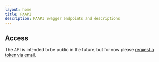 ```yaml
---
layout: home
title: PAAPI
description: PAAPI Swagger endpoints and descriptions
---
```


## Access

The API is intended to be public in the future, but for now please [request a token via email](mailto:bops.register.feedback@unboxed.co).

<link rel="stylesheet" href="https://unpkg.com/swagger-ui-dist@4.5.0/swagger-ui.css" />
<div id="swagger-ui"></div>
<script src="https://unpkg.com/swagger-ui-dist@4.5.0/swagger-ui-bundle.js" crossorigin></script>
<script>
  window.onload = () => {
    window.ui = SwaggerUIBundle({
      url: '../swagger_doc.yaml',
      dom_id: '#swagger-ui'
    });
  }
</script>
